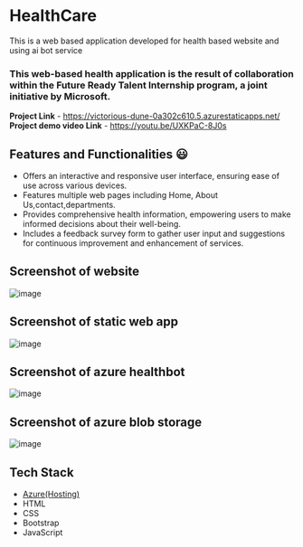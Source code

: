# HealthCare

This is a web based application developed for health based website and using ai bot service

### This web-based health application is the result of collaboration within the Future Ready Talent Internship program, a joint initiative by Microsoft.


**Project Link** - https://victorious-dune-0a302c610.5.azurestaticapps.net/
**Project demo video Link** - https://youtu.be/UXKPaC-8J0s


## Features and Functionalities 😃

- Offers an interactive and responsive user interface, ensuring ease of use across various devices.
- Features multiple web pages including Home, About Us,contact,departments.
- Provides comprehensive health information, empowering users to make informed decisions about their well-being.
- Includes a feedback survey form to gather user input and suggestions for continuous improvement and enhancement of services.

## Screenshot of website

![image](https://github.com/Hithesh052002/projectfrt1/assets/143498031/9fea5b58-4276-49d1-b96e-6da5697dc4c9)


## Screenshot of static web app

![image](https://github.com/Hithesh052002/projectfrt1/assets/143498031/3ae84fce-ec14-4b9b-acf6-81a80472265f)


## Screenshot of azure healthbot

![image](https://github.com/Hithesh052002/projectfrt1/assets/143498031/00898a1c-f4d7-4e3d-a462-3b37a2983904)

## Screenshot of azure blob storage

![image](https://github.com/Hithesh052002/projectfrt1/assets/143498031/f8196623-730c-4f7a-a877-5dc57fe85b3a)


## Tech Stack 

- [Azure(Hosting)](https://azure.microsoft.com/en-in/features/azure-portal/)
- HTML
- CSS
- Bootstrap
- JavaScript

